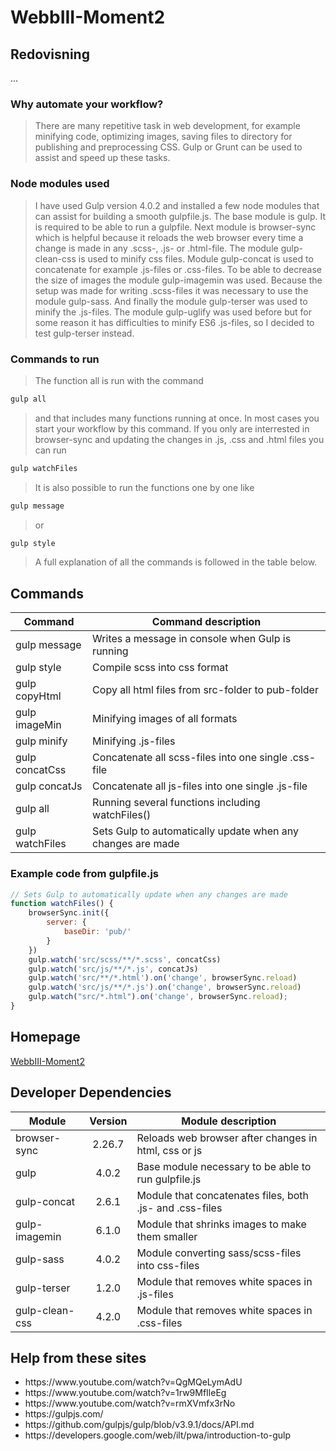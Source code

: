 # WebbIII-Moment2

## Redovisning
...
### Why automate your workflow?
> There are many repetitive task in web development, for example minifying code, optimizing images, saving files to directory for publishing and preprocessing CSS. Gulp or Grunt can be used to assist and speed up these tasks.
### Node modules used
> I have used Gulp version 4.0.2 and installed a few node modules that can assist for building a smooth gulpfile.js. The base module is gulp. It is required to be able to run a gulpfile. Next module is browser-sync which is helpful because it reloads the web browser every time a change is made in any .scss-, .js- or .html-file. The module gulp-clean-css is used to minify css files. Module gulp-concat is used to concatenate for example .js-files or .css-files. To be able to decrease the size of images the module gulp-imagemin was used. Because the setup was made for writing .scss-files it was necessary to use the module gulp-sass. And finally the module gulp-terser was used to minify the .js-files. The module gulp-uglify was used before but for some reason it has difficulties to minify ES6 .js-files, so I decided to test gulp-terser instead.
### Commands to run
> The function all is run with the command
```javascript
gulp all
```
> and that includes many functions running at once. In most cases you start your workflow by this command. If you only are interrested in browser-sync and updating the changes in .js, .css and .html files you can run 
```javascript
gulp watchFiles
```
> It is also possible to run the functions one by one like 
```javascript
gulp message
```
> or
```javascript
gulp style
```
> A full explanation of all the commands is followed in the table below.

## Commands
| Command | Command description |
| ------- | ------------------- |
| gulp message | Writes a message in console when Gulp is running |
| gulp style | Compile scss into css format |
| gulp copyHtml | Copy all html files from src-folder to pub-folder |
| gulp imageMin | Minifying images of all formats |
| gulp minify | Minifying .js-files |
| gulp concatCss | Concatenate all scss-files into one single .css-file |
| gulp concatJs | Concatenate all js-files into one single .js-file |
| gulp all | Running several functions including watchFiles() |
| gulp watchFiles | Sets Gulp to automatically update when any changes are made |


### Example code from gulpfile.js
```javascript
// Sets Gulp to automatically update when any changes are made
function watchFiles() {
    browserSync.init({
        server: {
            baseDir: 'pub/'
        }
    })
    gulp.watch('src/scss/**/*.scss', concatCss)
    gulp.watch('src/js/**/*.js', concatJs)
    gulp.watch('src/**/*.html').on('change', browserSync.reload)
    gulp.watch('src/js/**/*.js').on('change', browserSync.reload)
    gulp.watch("src/*.html").on('change', browserSync.reload);
}
```

## Homepage
[WebbIII-Moment2](https://github.com/anst9000/WebbIII-Moment2)


## Developer Dependencies
| Module         | Version | Module description |
| -------------- | :-----: | ------------------- |
| browser-sync   | 2.26.7  | Reloads web browser after changes in html, css or js |
| gulp           |  4.0.2  | Base module necessary to be able to run gulpfile.js |
| gulp-concat    |  2.6.1  | Module that concatenates files, both .js- and .css-files |
| gulp-imagemin  |  6.1.0  | Module that shrinks images to make them smaller |
| gulp-sass      |  4.0.2  | Module converting sass/scss-files into css-files |
| gulp-terser    |  1.2.0  | Module that removes white spaces in .js-files |
| gulp-clean-css |  4.2.0  | Module that removes white spaces in .css-files |


## Help from these sites
<ul>
  <li>https://www.youtube.com/watch?v=QgMQeLymAdU</li>
  <li>https://www.youtube.com/watch?v=1rw9MfIleEg</li>
  <li>https://www.youtube.com/watch?v=rmXVmfx3rNo</li>
  <li>https://gulpjs.com/</li>
  <li>https://github.com/gulpjs/gulp/blob/v3.9.1/docs/API.md</li>
  <li>https://developers.google.com/web/ilt/pwa/introduction-to-gulp</li>
</ul>
